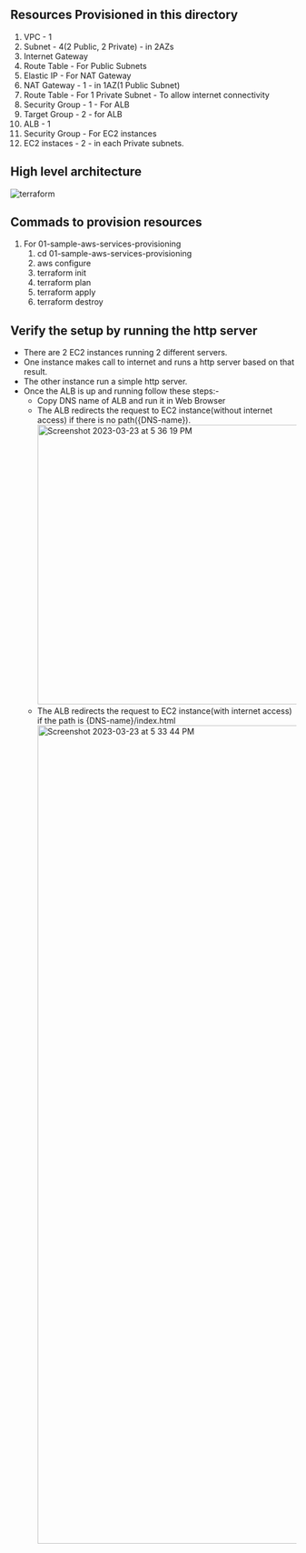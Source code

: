 ## Resources Provisioned in this directory
1. VPC - 1
2. Subnet - 4(2 Public, 2 Private) - in 2AZs
3. Internet Gateway
4. Route Table - For Public Subnets
5. Elastic IP - For NAT Gateway
6. NAT Gateway - 1 - in 1AZ(1 Public Subnet)
7. Route Table - For 1 Private Subnet - To allow internet connectivity
8. Security Group - 1 - For ALB
9. Target Group - 2 - for ALB
10. ALB - 1
11. Security Group - For EC2 instances
12. EC2 instaces - 2 - in each Private subnets.

## High level architecture
![terraform](https://user-images.githubusercontent.com/30311373/227195970-7dbed23a-3c19-406b-b4a3-68404c75de93.png)

## Commads to provision resources
1. For 01-sample-aws-services-provisioning
    1. cd 01-sample-aws-services-provisioning
    2. aws configure
    3. terraform init
    4. terraform plan
    5. terraform apply
    6. terraform destroy

## Verify the setup by running the http server
- There are 2 EC2 instances running 2 different servers.
- One instance makes call to internet and runs a http server based on that result.
- The other instance run a simple http server.
- Once the ALB is up and running follow these steps:-
    - Copy DNS name of ALB and run it in Web Browser
    - The ALB redirects the request to EC2 instance(without internet access) if there is no path({DNS-name}).
      <img width="492" alt="Screenshot 2023-03-23 at 5 36 19 PM" src="https://user-images.githubusercontent.com/30311373/227198916-595d3997-0e09-4e93-8ea7-fa1186d58a80.png">
    - The ALB redirects the request to EC2 instance(with internet access) if the path is {DNS-name}/index.html
      <img width="1440" alt="Screenshot 2023-03-23 at 5 33 44 PM" src="https://user-images.githubusercontent.com/30311373/227198744-1f3ee5c4-1f94-40a8-9a71-7d3c41f384b4.png">
